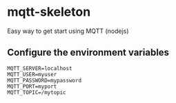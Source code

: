 # mqtt-skeleton
Easy way to get start using MQTT (nodejs)

## Configure the environment variables

```env
MQTT_SERVER=localhost
MQTT_USER=myuser
MQTT_PASSWORD=mypassword
MQTT_PORT=myport
MQTT_TOPIC=/mytopic
```
